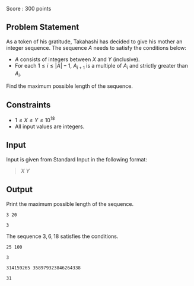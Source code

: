 Score : $300$ points

## Problem Statement

As a token of his gratitude, Takahashi has decided to give his mother an integer sequence.
The sequence $A$ needs to satisfy the conditions below:

- $A$ consists of integers between $X$ and $Y$ (inclusive).
- For each $1\leq i \leq |A|-1$, $A_{i+1}$ is a multiple of $A_i$ and strictly greater than $A_i$.

Find the maximum possible length of the sequence.

## Constraints

- $1 \leq X \leq Y \leq 10^{18}$
- All input values are integers.

## Input

Input is given from Standard Input in the following format:

> $X$ $Y$

## Output

Print the maximum possible length of the sequence.

```input1
3 20
```

```output1
3
```

The sequence $3,6,18$ satisfies the conditions.

```input2
25 100
```

```output2
3
```

```input3
314159265 358979323846264338
```

```output3
31
```